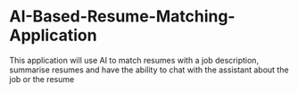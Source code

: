 # AI-Based-Resume-Matching-Application
This application will use AI to match resumes with a job description, summarise resumes and have the ability to chat with the assistant about the job or the resume
